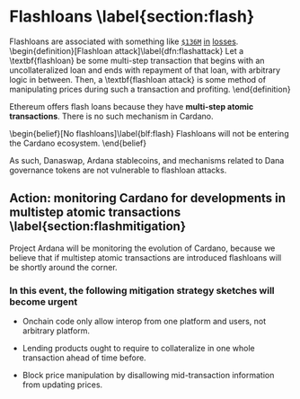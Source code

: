 # Flashloans \label{section:flash}

Flashloans are associated with something like [`$136M`](https://peckshield.medium.com/bzx-hack-full-disclosure-with-detailed-profit-analysis-e6b1fa9b18fc) [in](https://news.bitcoin.com/defi-protocol-harvest-finance-hacked-for-24-million-attacker-returns-2-5-million/) [losses](https://www.coindesk.com/markets/2021/05/20/flash-loan-attack-causes-defi-token-bunny-to-crash-over-95/). 
\begin{definition}[Flashloan attack]\label{dfn:flashattack}
Let a \textbf{flashloan} be some multi-step transaction that begins with an uncollateralized loan and ends with repayment of that loan, with arbitrary logic in between. Then, a \textbf{flashloan attack} is some method of manipulating prices during such a transaction and profiting.
\end{definition}

Ethereum offers flash loans because they have **multi-step atomic transactions**. There is no such mechanism in Cardano. 

\begin{belief}[No flashloans]\label{blf:flash}
Flashloans will not be entering the Cardano ecosystem. 
\end{belief}

As such, Danaswap, Ardana stablecoins, and mechanisms related to Dana governance tokens are not vulnerable to flashloan attacks. 

## Action: monitoring Cardano for developments in multistep atomic transactions \label{section:flashmitigation}
Project Ardana will be monitoring the evolution of Cardano, because we believe that if multistep atomic transactions are introduced flashloans will be shortly around the corner.

### In this event,  the following mitigation strategy sketches will become urgent
* Onchain code only allow interop from one platform and users, not arbitrary platform.

* Lending products ought to require to collateralize in one whole transaction ahead of time before.

* Block price manipulation by disallowing mid-transaction information from updating prices.
